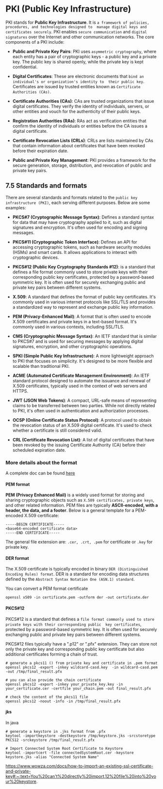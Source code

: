 #  PKI (Public Key Infrastructure)

PKI stands for **Public Key Infrastructure**. It is `a framework of policies, procedures, and technologies designed to 
manage digital keys and certificates securely`. PKI enables `secure communication` and `digital signatures` over the 
Internet and other communication networks. The core components of a PKI include:

- **Public and Private Key Pairs**: PKI uses `asymmetric cryptography`, where each entity has a pair of 
    cryptographic keys - a public key and a private key. The public key is shared openly, while the private key 
    is kept confidential.

- **Digital Certificates**: These are electronic documents that `bind an individual's or organization's identity to 
     their public key`. Certificates are issued by trusted entities known as `Certificate Authorities (CAs)`.

- **Certificate Authorities (CAs)**: CAs are trusted organizations that issue digital certificates. They verify 
     the identity of individuals, servers, or other entities and vouch for the authenticity of their public keys.

- **Registration Authorities (RAs)**: RAs act as verification entities that confirm the identity of individuals 
      or entities before the CA issues a digital certificate.

- **Certificate Revocation Lists (CRLs)**: CRLs are lists maintained by CAs that contain information about 
      certificates that have been revoked before their expiration date.

- **Public and Private Key Management**: PKI provides a framework for the secure generation, storage, distribution, 
       and revocation of public and private key pairs.


## 7.5 Standards and formats

There are several standards and formats related to the `public key infrastructure (PKI)`, each serving different 
purposes. Below are some examples:

- **PKCS#7 (Cryptographic Message Syntax)**: Defines a standard syntax for data that may have cryptography applied 
    to it, such as digital signatures and encryption. It's often used for encoding and signing messages.

- **PKCS#11 (Cryptographic Token Interface)**: Defines an API for accessing cryptographic tokens, such as hardware 
     security modules (HSMs) and smart cards. It allows applications to interact with cryptographic devices.

- **PKCS#12 (Public Key Cryptography Standards #12)**: is a standard that defines a file format commonly used to store 
     private keys with their corresponding public key certificates, protected by a password-based symmetric key. It is often used for securely exchanging public and private key pairs between different systems.

- **X.509**: A standard that defines the format of public key certificates. It's commonly used in various internet 
       protocols like SSL/TLS and provides a standardized way to represent and exchange public key information.

- **PEM (Privacy-Enhanced Mail)**: A format that is often used to encode X.509 certificates and private keys in a 
    text-based format. It's commonly used in various contexts, including SSL/TLS.

- **CMS (Cryptographic Message Syntax)**: An IETF standard that is similar to PKCS#7 and is used for securing 
     messages by applying digital signatures, encryption, and other cryptographic operations.

- **SPKI (Simple Public Key Infrastructure)**: A more lightweight approach to PKI that focuses on simplicity. 
    It's designed to be more flexible and scalable than traditional PKI.

- **ACME (Automated Certificate Management Environment)**: An IETF standard protocol designed to automate the 
      issuance and renewal of X.509 certificates, typically used in the context of web servers and HTTPS.

- **JWT (JSON Web Tokens)**: A compact, URL-safe means of representing claims to be transferred between two parties. 
       While not directly related to PKI, it's often used in authentication and authorization processes.

- **OCSP (Online Certificate Status Protocol)**: A protocol used to obtain the revocation status of an X.509 digital 
       certificate. It's used to check whether a certificate is still considered valid.

- **CRL (Certificate Revocation List)**: A list of digital certificates that have been revoked by the 
      issuing Certificate Authority (CA) before their scheduled expiration date.

### More details about the format

A complete doc can be found [here](https://www.sslmarket.fr/ssl/help-la-difference-entre-certificats)

#### PEM format

**PEM (Privacy Enhanced Mail)** is a widely used format for storing and sharing cryptographic objects such 
as `X.509 certificates, private keys`, and other related information. PEM files are typically 
**ASCII-encoded, with a header, the data, and a footer**. Below is a general template for a PEM-encoded X.509 certificate:

```shell
-----BEGIN CERTIFICATE-----
<base64-encoded certificate data>
-----END CERTIFICATE-----
```
The general file extension are: `.cer, .crt, .pem` for certificate or  `.key` for private key.

#### DER format

The X.509 certificate is typically encoded in binary `DER (Distinguished Encoding Rules) format`. DER is a standard 
for encoding data structures defined by the `Abstract Syntax Notation One (ASN.1) standard`.

You can convert a PEM format certificate

```shell
openssl x509 -in certificate.pem -outform der -out certificate.der
```

#### PKCS#12

PKCS#12 is a standard that defines a `file format commonly used to store private keys with their corresponding public 
key certificates`, protected by a password-based symmetric key. It is often used for securely exchanging public and 
private key pairs between different systems.

PKCS#12 files typically have a ".p12" or ".pfx" extension. They can store not only the private key and corresponding 
public key certificate but also additional certificates forming a chain of trust.

```shell
# generate a pkcs11 () from private key and certificate in .pem format
openssl pkcs12 -export -inkey wildcard-casd.key  -in wildcard-casd.pem  -out /tmp/final_result.pfx

# you can also provide the chain certificate
openssl pkcs12 -export -inkey your_private_key.key -in your_certificate.cer -certfile your_chain.pem -out final_result.pfx

# check the content of the pkcs11 file
openssl pkcs12 -noout -info -in /tmp/final_result.pfx
```

#### jks

In java

```shell
# generate a keystore in .jks format from .pfx 
keytool -importkeystore -destkeystore /tmp/keystore.jks -srcstoretype PKCS12 -srckeystore /tmp/final_result.pfx

# Import Connected System Root Certificate to Keystore
keytool -importcert -file connectedSystemRoot.cer -keystore keystore.jks -alias "Connected System Name"
```
https://www.wowza.com/docs/how-to-import-an-existing-ssl-certificate-and-private-key#:~:text=You%20can't%20directly%20import,12%20file%20into%20your%20keystore.

